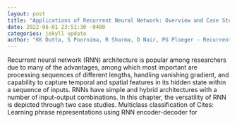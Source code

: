 ```yaml
--- 
layout: post 
title: "Applications of Recurrent Neural Network: Overview and Case Studies" 
date: 2022-06-01 23:51:30 -0400 
categories: jekyll update 
author: "KK Dutta, S Poornima, R Sharma, D Nair, PG Ploeger - Recurrent Neural Networks" 
--- 
```

Recurrent neural network (RNN) architecture is popular among researchers due to many of the advantages, among which most important are processing sequences of different lengths, handling vanishing gradient, and capability to capture temporal and spatial features in its hidden state within a sequence of inputs. RNNs have simple and hybrid architectures with a number of input-output combinations. In this chapter, the versatility of RNN is depicted through two case studies. Multiclass classification of Cites: Learning phrase representations using RNN encoder-decoder for